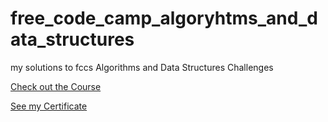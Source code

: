# free_code_camp_algoryhtms_and_data_structures
 my solutions to fccs Algorithms and Data Structures Challenges
 
 [Check out the Course](https://www.freecodecamp.org/learn/javascript-algorithms-and-data-structures/basic-javascript/ "freecodecamp.org")
 
[See my Certificate](https://www.freecodecamp.org/certification/janericwalther/javascript-algorithms-and-data-structures "freecodecamp.org")
